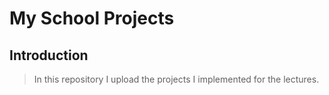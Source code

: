 # My School Projects

## Introduction

> In this repository I upload the projects I implemented for the lectures.

